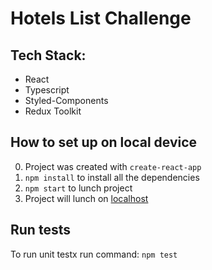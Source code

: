 # Hotels List Challenge

## Tech Stack:

- React
- Typescript
- Styled-Components
- Redux Toolkit

## How to set up on local device

0. Project was created with `create-react-app`
1. `npm install` to install all the dependencies
2. `npm start` to lunch project
3. Project will lunch on [localhost](http://localhost:3000/)

## Run tests

To run unit testx run command: `npm test`
